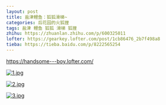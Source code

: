 ```yaml
---
layout: post
title: 盐津鲤鱼：狐狐滑梯~
categories: 后花园的火狐狸
tags: 盐津 鲤鱼 狐狐 滑梯 狐狸
zhihu: https://zhuanlan.zhihu.com/p/600325011
lofter: https://gearkey.lofter.com/post/1cb86476_2b7f498a8
tieba: https://tieba.baidu.com/p/8222565254
---
```


<https://handsome---boy.lofter.com/>

[![1.jpg](https://s2.loli.net/2023/01/16/tBNYU9VbsW3CdhH.jpg)](https://handsome---boy.lofter.com/post/269acd_2b7ccdb21)

[![2.jpg](https://s2.loli.net/2023/01/16/Kds5J6BmEvNo1lH.jpg)](https://handsome---boy.lofter.com/post/269acd_2b7e869ef)

[![3.jpg](https://s2.loli.net/2023/01/16/Qui3UtyWhBwgMlj.jpg)](https://handsome---boy.lofter.com/post/269acd_2b7d8ec19)